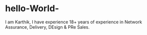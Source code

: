 # hello-World-
I am Karthik, I have experience 18+  years of experience in Network Assurance, Delivery, DEsign & PRe Sales. 
